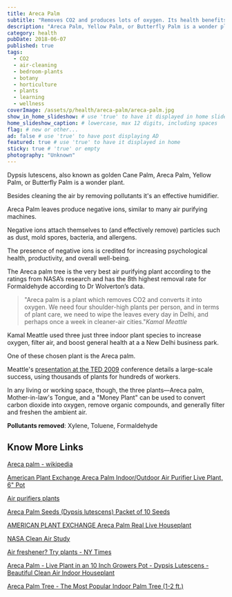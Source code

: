 ```yaml
---
title: Areca Palm
subtitle: "Removes CO2 and produces lots of oxygen. Its health benefits will boost your energy and productivity."
description: "Areca Palm, Yellow Palm, or Butterfly Palm is a wonder plant. Besides cleaning the air by removing pollutants it's an effective humidifier." # max 160 digits
category: health
pubDate: 2018-06-07
published: true
tags:
  - CO2
  - air-cleaning
  - bedroom-plants
  - botany
  - horticulture
  - plants
  - learning
  - wellness
coverImage: /assets/p/health/areca-palm/areca-palm.jpg
show_in_home_slideshow: # use 'true' to have it displayed in home slideshow
home_slideshow_caption: # lowercase, max 12 digits, including spaces
flag: # new or other...
ad: false # use 'true' to have post displaying AD
featured: true # use 'true' to have it displayed in home
sticky: true # 'true' or empty
photography: "Unknown"
---
```


Dypsis lutescens, also known as golden Cane Palm, Areca Palm, Yellow Palm, or Butterfly Palm is a wonder plant.

Besides cleaning the air by removing pollutants it's an effective humidifier.

Areca Palm leaves produce negative ions, similar to many air purifying machines.

Negative ions attach themselves to (and effectively remove) particles such as dust, mold spores, bacteria, and allergens.

The presence of negative ions is credited for increasing psychological health, productivity, and overall well-being.

The Areca palm tree is the very best air purifying plant according to the ratings from NASA’s research and has the 8th highest removal rate for Formaldehyde according to Dr Wolverton’s data.

> "Areca palm is a plant which removes CO2 and converts it into oxygen. We need four shoulder-high plants per person, and in terms of plant care, we need to wipe the leaves every day in Delhi, and perhaps once a week in cleaner-air cities."_Kamal Meattle_

Kamal Meattle used three just three indoor plant species to increase oxygen, filter air, and boost general health at a a New Delhi business park.

One of these chosen plant is the Areca palm.

Meattle's [presentation at the TED 2009](https://www.ted.com/talks/kamal_meattle_on_how_to_grow_your_own_fresh_air) conference details a large-scale success, using thousands of plants for hundreds of workers.

In any living or working space, though, the three plants—Areca palm, Mother-in-law's Tongue, and a "Money Plant" can be used to convert carbon dioxide into oxygen, remove organic compounds, and generally filter and freshen the ambient air.

**Pollutants removed**: Xylene, Toluene, Formaldehyde

## Know More Links

[Areca palm - wikipedia](https://en.wikipedia.org/wiki/Dypsis_lutescens)

[American Plant Exchange Areca Palm Indoor/Outdoor Air Purifier Live Plant, 6" Pot](https://amzn.to/3wwc6Vs)

[Air purifiers plants](http://air-purifier-reviewsite.com/blog/15-house-plants-you-can-use-as-air-purifiers/)

[Areca Palm Seeds (Dypsis lutescens) Packet of 10 Seeds](https://amzn.to/348w7Fn)

[AMERICAN PLANT EXCHANGE Areca Palm Real Live Houseplant](https://amzn.to/3bRBoW6)

[NASA Clean Air Study](https://en.wikipedia.org/wiki/NASA_Clean_Air_Study)

[Air freshener? Try plants - NY Times](https://www.nytimes.com/1994/02/13/nyregion/cuttings-need-an-air-freshener-try-plants.html)

[Areca Palm - Live Plant in an 10 Inch Growers Pot - Dypsis Lutescens - Beautiful Clean Air Indoor Houseplant](https://amzn.to/3fBsIUK)

[Areca Palm Tree - The Most Popular Indoor Palm Tree (1-2 ft.)](https://amzn.to/3bP7gdE)
